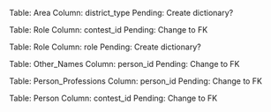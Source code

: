 Table:		Area
Column:		district_type
Pending:	Create dictionary?

Table:		Role
Column:		contest_id
Pending:	Change to FK

Table:		Role
Column:		role
Pending:	Create dictionary?

Table:		Other_Names
Column:		person_id
Pending:	Change to FK

Table:		Person_Professions
Column:		person_id
Pending:	Change to FK

Table:		Person
Column:		contest_id
Pending:	Change to FK
